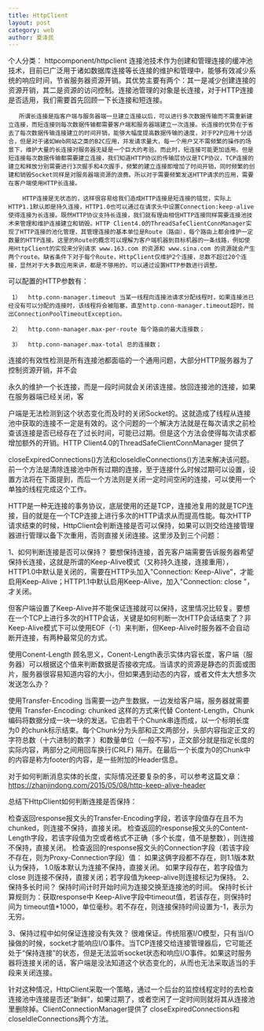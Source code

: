 ```yaml
---
title: HttpClient
layout: post
category: web
author: 夏泽民
---
```

个人分类： httpcomponent/httpclient
      连接池技术作为创建和管理连接的缓冲池技术，目前已广泛用于诸如数据库连接等长连接的维护和管理中，能够有效减少系统的响应时间，节省服务器资源开销。其优势主要有两个：其一是减少创建连接的资源开销，其二是资源的访问控制。连接池管理的对象是长连接，对于HTTP连接是否适用，我们需要首先回顾一下长连接和短连接。

       所谓长连接是指客户端与服务器端一旦建立连接以后，可以进行多次数据传输而不需重新建立连接，而短连接则每次数据传输都需要客户端和服务器端建立一次连接。长连接的优势在于省去了每次数据传输连接建立的时间开销，能够大幅度提高数据传输的速度，对于P2P应用十分适合，但是对于诸如Web网站之类的B2C应用，并发请求量大，每一个用户又不需频繁的操作的场景下，维护大量的长连接对服务器无疑是一个巨大的考验。而此时，短连接可能更加适用。但是短连接每次数据传输都需要建立连接，我们知道HTTP协议的传输层协议是TCP协议，TCP连接的建立和释放分别需要进行3次握手和4次握手，频繁的建立连接即增加了时间开销，同时频繁的创建和销毁Socket同样是对服务器端资源的浪费。所以对于需要频繁发送HTTP请求的应用，需要在客户端使用HTTP长连接。

        HTTP连接是无状态的，这样很容易给我们造成HTTP连接是短连接的错觉，实际上HTTP1.1默认即是持久连接，HTTP1.0也可以通过在请求头中设置Connection:keep-alive使得连接为长连接。既然HTTP协议支持长连接，我们就有理由相信HTTP连接同样需要连接池技术来管理和维护连接建立和销毁。HTTP Client4.0的ThreadSafeClientConnManager实现了HTTP连接的池化管理，其管理连接的基本单位是Route（路由），每个路由上都会维护一定数量的HTTP连接。这里的Route的概念可以理解为客户端机器到目标机器的一条线路，例如使用HttpClient的实现来分别请求 www.163.com 的资源和 www.sina.com 的资源就会产生两个route。缺省条件下对于每个Route，HttpClient仅维护2个连接，总数不超过20个连接，显然对于大多数应用来讲，都是不够用的，可以通过设置HTTP参数进行调整。
<!-- more -->
 可以配置的HTTP参数有：

     1）  http.conn-manager.timeout 当某一线程向连接池请求分配线程时，如果连接池已经没有可以分配的连接时，该线程将会被阻塞，直至http.conn-manager.timeout超时，抛出ConnectionPoolTimeoutException。

     2）  http.conn-manager.max-per-route 每个路由的最大连接数；

     3）  http.conn-manager.max-total 总的连接数；

连接的有效性检测是所有连接池都面临的一个通用问题，大部分HTTP服务器为了控制资源开销，并不会

永久的维护一个长连接，而是一段时间就会关闭该连接。放回连接池的连接，如果在服务器端已经关闭，客

户端是无法检测到这个状态变化而及时的关闭Socket的。这就造成了线程从连接池中获取的连接不一定是有效的。这个问题的一个解决方法就是在每次请求之前检查该连接是否已经存在了过长时间，可能已过期。但是这个方法会使得每次请求都增加额外的开销。HTTP Client4.0的ThreadSafeClientConnManager 提供了

closeExpiredConnections()方法和closeIdleConnections()方法来解决该问题。前一个方法是清除连接池中所有过期的连接，至于连接什么时候过期可以设置，设置方法将在下面提到，而后一个方法则是关闭一定时间空闲的连接，可以使用一个单独的线程完成这个工作。

HTTP是一种无连接的事务协议，底层使用的还是TCP，连接池复用的就是TCP连接，目的就是在一个TCP连接上进行多次的HTTP请求从而提高性能。每次HTTP请求结束的时候，HttpClient会判断连接是否可以保持，如果可以则交给连接管理器进行管理以备下次重用，否则直接关闭连接。这里涉及到三个问题：

1、如何判断连接是否可以保持？
要想保持连接，首先客户端需要告诉服务器希望保持长连接，这就是所谓的Keep-Alive模式（又称持久连接，连接重用），HTTP1.0中默认是关闭的，需要在HTTP头加入"Connection: Keep-Alive"，才能启用Keep-Alive；HTTP1.1中默认启用Keep-Alive，加入"Connection: close "，才关闭。

但客户端设置了Keep-Alive并不能保证连接就可以保持，这里情况比较复。要想在一个TCP上进行多次的HTTP会话，关键是如何判断一次HTTP会话结束了？非Keep-Alive模式下可以使用EOF（-1）来判断，但Keep-Alive时服务器不会自动断开连接，有两种最常见的方式。

使用Conent-Length
顾名思义，Conent-Length表示实体内容长度，客户端（服务器）可以根据这个值来判断数据是否接收完成。当请求的资源是静态的页面或图片，服务器很容易知道内容的大小，但如果遇到动态的内容，或者文件太大想多次发送怎么办？

使用Transfer-Encoding
当需要一边产生数据，一边发给客户端，服务器就需要使用 Transfer-Encoding: chunked 这样的方式来代替 Content-Length，Chunk编码将数据分成一块一块的发送。它由若干个Chunk串连而成，以一个标明长度为0 的chunk标示结束。每个Chunk分为头部和正文两部分，头部内容指定正文的字符总数（十六进制的数字 ）和数量单位（一般不写），正文部分就是指定长度的实际内容，两部分之间用回车换行(CRLF) 隔开。在最后一个长度为0的Chunk中的内容是称为footer的内容，是一些附加的Header信息。

对于如何判断消息实体的长度，实际情况还要复杂的多，可以参考这篇文章：https://zhanjindong.com/2015/05/08/http-keep-alive-header

总结下HttpClient如何判断连接是否保持：

检查返回response报文头的Transfer-Encoding字段，若该字段值存在且不为chunked，则连接不保持，直接关闭。
检查返回的response报文头的Content-Length字段，若该字段值为空或者格式不正确（多个长度，值不是整数），则连接不保持，直接关闭。
检查返回的response报文头的Connection字段（若该字段不存在，则为Proxy-Connection字段）值：
如果这俩字段都不存在，则1.1版本默认为保持， 1.0版本默认为连接不保持，直接关闭。
如果字段存在，若字段值为close 则连接不保持，直接关闭；若字段值为keep-alive则连接标记为保持。
2、 保持多长时间？
保持时间计时开始时间为连接交换至连接池的时间。 保持时长计算规则为：获取response中 Keep-Alive字段中timeout值，若该存在，则保持时间为 timeout值*1000，单位毫秒。若不存在，则连接保持时间设置为-1，表示为无穷。

3、保持过程中如何保证连接没有失效？
很难保证。传统阻塞I/O模型，只有当I/O操做的时候，socket才能响应I/O事件。当TCP连接交给连接管理器后，它可能还处于“保持连接”的状态，但是无法监听socket状态和响应I/O事件。如果这时服务器将连接关闭的话，客户端是没法知道这个状态变化的，从而也无法采取适当的手段来关闭连接。

针对这种情况，HttpClient采取一个策略，通过一个后台的监控线程定时的去检查连接池中连接是否还“新鲜”，如果过期了，或者空闲了一定时间则就将其从连接池里删除掉。ClientConnectionManager提供了 closeExpiredConnections和closeIdleConnections两个方法。

